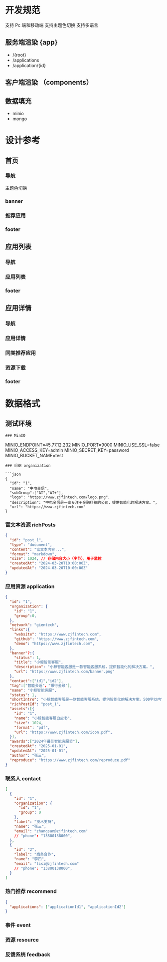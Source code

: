 # 开发规范

支持 Pc 端和移动端
支持主题色切换
支持多语言

## 服务端渲染 {app}

- /{root}
- /applications
- /application/{id}

## 客户端渲染 （components）

## 数据填充

- minio
- mongo

# 设计参考

## 首页

### 导航

主题色切换

### banner

### 推荐应用

### footer

## 应用列表

### 导航

### 应用列表

### footer

## 应用详情

### 导航

### 应用详情

### 同类推荐应用

### 资源下载

### footer

# 数据格式

## 测试环境

```
### MinIO
```

MINIO_ENDPOINT=45.77.12.232
MINIO_PORT=9000
MINIO_USE_SSL=false
MINIO_ACCESS_KEY=admin
MINIO_SECRET_KEY=password
MINIO_BUCKET_NAME=test

````
### 组织 organization

```json
{
  "id": "1",
  "name": "中电金信",
  "subGroup":["AI","AI+"],
  "logo": "https://www.zjfintech.com/logo.png",
  "description": "中电金信是一家专注于金融科技的公司，提供智能化的解决方案。",
  "url": "https://www.zjfintech.com"
}
````

### 富文本资源 richPosts

```json
{
  "id": "post_1",
  "type": "document",
  "content": "富文本内容...",
  "format": "markdown",
  "size": 1024, // 存储内容大小（字节），用于监控
  "createdAt": "2024-03-20T10:00:00Z",
  "updatedAt": "2024-03-20T10:00:00Z"
}
```

### 应用资源 application

```json
{
  "id": "1",
  "organization": {
    "id": "1",
    "group":0,
  },
  "network": "gientech",
  "links":{
    "website": "https://www.zjfintech.com",
    "github": "https://www.zjfintech.com",
    "demo": "https://www.zjfintech.com",
  },
  "banner"?:{
    "status": 1,
    "title": "小鲸智能客服",
    "description": "小鲸智能客服是一款智能客服系统，提供智能化的解决方案。",
    "url": "https://www.zjfintech.com/banner.png"
  },
  "contact":["id1","id2"],
  "tag":["智能会话"，"银行金融"],
  "name": "小鲸智能客服",
  "status": 1,
  "shortIntro": "小鲸智能客服是一款智能客服系统，提供智能化的解决方案。500字以内",
  "richPostId": "post_1",
  "assets":[{
    "id": "1",
    "name": "小鲸智能客服白皮书",
    "size": 1024,
    "format": "pdf",
    "url": "https://www.zjfintech.com/icon.pdf",
  }],
  "awards":["2024年最佳智能客服奖"],
  "createdAt": "2025-01-01",
  "updatedAt": "2025-01-01",
  "author": "张三",
  "reproduce": "https://www.zjfintech.com/reproduce.pdf"
}
```

### 联系人 contact

```json
[
  {
    "id": "1",
    "organization": {
      "id": "1",
      "group": 0
    },
    "label": "技术支持",
    "name": "张三",
    "email": "zhangsan@zjfintech.com"
    // "phone": "13800138000",
  },
  {
    "id": "2",
    "label": "商务合作",
    "name": "李四",
    "email": "lisi@zjfintech.com"
    // "phone": "13800138000",
  }
]
```

### 热门推荐 recommend

```json
{
  "applications": ["applicationId1", "applicationId2"]
}
```

### 事件 event

### 资源 resource

### 反馈系统 feedback
